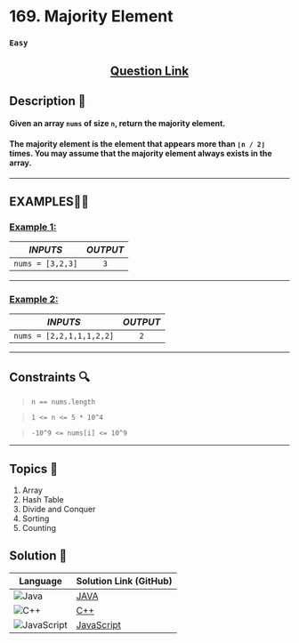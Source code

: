 # 169. Majority Element

### `Easy`


<h2 align="center">
<a href="https://leetcode.com/problems/majority-element/description/"><strong>Question Link</strong></a>
</h2>


## Description 📑

#### Given an array `nums` of size `n`, return the majority element.

#### The majority element is the element that appears more than `⌊n / 2⌋` times. You may assume that the majority element always exists in the array.

---

## **EXAMPLES**💫✨ </br>

<h3>

<ins>**Example 1**:</ins> </br>


| _INPUTS_ | _OUTPUT_ |
| :-----------: | :-----------: |
| `nums = [3,2,3]` | `3` |

</h3>


____
<h3>

<ins>**Example 2**:</ins> </br>

| _INPUTS_ | _OUTPUT_ |
| :-----------: | :-----------: |
| `nums = [2,2,1,1,1,2,2]` | `2` |

</h3>


___

## Constraints 🔍

> `n == nums.length`</br>

> `1 <= n <= 5 * 10^4` <br>

> `-10^9 <= nums[i] <= 10^9`

___

## Topics 📝

1. Array
2. Hash Table
3. Divide and Conquer
4. Sorting
5. Counting


## Solution 📃

|  Language   |  Solution Link (GitHub) |
| ------------- | ------------- |
|  ![Java](https://img.shields.io/badge/java-%23ED8B00.svg?style=flat&logo=openjdk&logoColor=white)  | [JAVA]() |
|  ![C++](https://img.shields.io/badge/c++-%2300599C.svg?style=plastic&logo=c%2B%2B&logoColor=white)  | [C++]()  |
|  ![JavaScript](https://img.shields.io/badge/javascript-%23323330.svg?style=flat&logo=javascript&logoColor=%23F7DF1E)  | [JavaScript]() |
